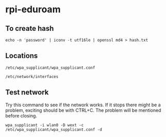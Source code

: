 # rpi-eduroam


## To create hash
```
echo -n 'password' | iconv -t utf16le | openssl md4 > hash.txt
```

## Locations
```
/etc/wpa_supplicant/wpa_supplicant.conf
```
```
/etc/network/interfaces
```

## Test network
Try this command to see if the network works. If it stops there might be a problem, exciting should be with CTRL+C. The problem will be mentioned before closing.
```
wpa_supplicant -i wlan0 -D wext -c /etc/wpa_supplicant/wpa_supplicant.conf -d
```
